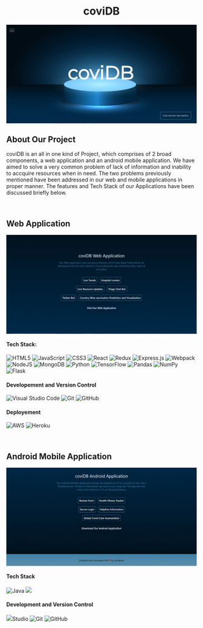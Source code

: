 <h1 align='center'>coviDB</h1>
<img align='center' src='https://github.com/javaBeans-VIT/Landing_Page/blob/main/snaps/landing_cover.PNG'></img>
<br>
<h2>About Our Project</h2>
<p>coviDB is an all in one kind of Project, which comprises of 2 broad components, a web application and an android mobile application. We have aimed to solve a very common problem of lack of information and inability to accquire resources when in need. The two problems previously mentioned have been addressed in our web and mobile applications in proper manner. The features and Tech Stack of our Applications have been discussed briefly below.</p>
<br>
<h2>Web Application</h2>
<img align='center' src='https://github.com/javaBeans-VIT/Landing_Page/blob/main/snaps/web_feature.PNG'></img>
<h4>Tech Stack:</h4>
<p><img alt="HTML5" src="https://img.shields.io/badge/html5-%23E34F26.svg?style=for-the-badge&logo=html5&logoColor=white"/> <img alt="JavaScript" src="https://img.shields.io/badge/javascript-%23323330.svg?style=for-the-badge&logo=javascript&logoColor=%23F7DF1E"/> <img alt="CSS3" src="https://img.shields.io/badge/css3-%231572B6.svg?style=for-the-badge&logo=css3&logoColor=white"/> <img alt="React" src="https://img.shields.io/badge/react-%2320232a.svg?style=for-the-badge&logo=react&logoColor=%2361DAFB"/> <img alt="Redux" src="https://img.shields.io/badge/redux-%23593d88.svg?style=for-the-badge&logo=redux&logoColor=white"/> 	<img alt="Express.js" src="https://img.shields.io/badge/express.js-%23404d59.svg?style=for-the-badge&logo=express&logoColor=%2361DAFB"/> <img alt="Webpack" src="https://img.shields.io/badge/webpack-%238DD6F9.svg?style=for-the-badge&logo=webpack&logoColor=black" /> <img alt="NodeJS" src="https://img.shields.io/badge/node.js-%2343853D.svg?style=for-the-badge&logo=node-dot-js&logoColor=white"/> <img alt="MongoDB" src ="https://img.shields.io/badge/MongoDB-%234ea94b.svg?style=for-the-badge&logo=mongodb&logoColor=white"/> <img alt="Python" src="https://img.shields.io/badge/python-%2314354C.svg?style=for-the-badge&logo=python&logoColor=white"/>	<img alt="TensorFlow" src="https://img.shields.io/badge/TensorFlow-%23FF6F00.svg?style=for-the-badge&logo=TensorFlow&logoColor=white" /> <img alt="Pandas" src="https://img.shields.io/badge/pandas-%23150458.svg?style=for-the-badge&logo=pandas&logoColor=white" /> <img alt="NumPy" src="https://img.shields.io/badge/numpy-%23013243.svg?style=for-the-badge&logo=numpy&logoColor=white" /> <img alt="Flask" src="https://img.shields.io/badge/flask-%23000.svg?style=for-the-badge&logo=flask&logoColor=white"/> </p>
<h4>Developement and Version Control</h4>
<p> <img alt="Visual Studio Code" src="https://img.shields.io/badge/VisualStudioCode-0078d7.svg?style=for-the-badge&logo=visual-studio-code&logoColor=white"/> <img alt="Git" src="https://img.shields.io/badge/git-%23F05033.svg?style=for-the-badge&logo=git&logoColor=white"/> <img alt="GitHub" src="https://img.shields.io/badge/github-%23121011.svg?style=for-the-badge&logo=github&logoColor=white"/></p>
<h4>Deployement</h4>
<p><img alt="AWS" src="https://img.shields.io/badge/AWS-%23FF9900.svg?style=for-the-badge&logo=amazon-aws&logoColor=white"/> <img alt="Heroku" src="https://img.shields.io/badge/heroku-%23430098.svg?style=for-the-badge&logo=heroku&logoColor=white"/></p>
<br>
<h2>Android Mobile Application</h2>
<img align='center' src='https://github.com/javaBeans-VIT/Landing_Page/blob/main/snaps/app_feature.PNG'></img>
<h4>Tech Stack</h4>
<p><img alt="Java" src="https://img.shields.io/badge/java-%23ED8B00.svg?style=for-the-badge&logo=java&logoColor=white"/> <img src='https://img.shields.io/badge/firebase-ffca28?style=for-the-badge&logo=firebase&logoColor=black'></img></p>
<h4>Development and Version Control</h4>
<p><img src='https://img.shields.io/badge/Android-3DDC84?style=for-the-badge&logo=android&logoColor=white'></img>Studio <img alt="Git" src="https://img.shields.io/badge/git-%23F05033.svg?style=for-the-badge&logo=git&logoColor=white"/> <img alt="GitHub" src="https://img.shields.io/badge/github-%23121011.svg?style=for-the-badge&logo=github&logoColor=white"/></p>
